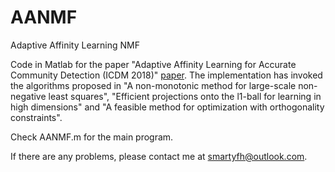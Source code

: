 # AANMF

Adaptive Affinity Learning NMF

Code in Matlab for the paper "Adaptive Affinity Learning for Accurate Community Detection (ICDM 2018)" [paper](https://ieeexplore.ieee.org/abstract/document/8594997). The implementation has invoked the algorithms proposed in "A non-monotonic method for large-scale non-negative least squares", "Efficient projections onto the l1-ball for learning in high dimensions" and "A feasible method for optimization with orthogonality constraints".

Check AANMF.m for the main program.

If there are any problems, please contact me at smartyfh@outlook.com.

